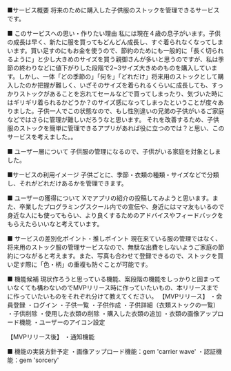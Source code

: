 ■サービス概要
将来のために購入した子供服のストックを管理できるサービスです。

■ このサービスへの思い・作りたい理由
私には現在４歳の息子がいます。子供の成長は早く、新たに服を買ってもどんどん成長し、すぐ着られなくなってしまいます。買い足すのにもお金を使うので、節約のためにも一般的に「長く切られるように」と少し大きめのサイズを買う親御さんが多いと思うのですが、私は季節の終わりなどに値下がりした段階で2~3サイズ大きめのものを購入しています。しかし、一体「どの季節の」「何を」「どれだけ」将来用のストックとして購入したのか把握が難しく、いざそのサイズを着られるくらいに成長しても、すっかりストックがあることを忘れてセールなどで買ってしまったり、気づいた時にはギリギリ着られるかどうか？のサイズ感になってしまったということが度々ありました。子供一人でこの状態なので、もし性別違いの兄弟の子供がいるご家庭などではさらに管理が難しいだろうなと思います。
それを改善するため、子供服のストックを簡単に管理できるアプリがあれば役に立つのでは？と思い、このサービスを考えました。。

■ ユーザー層について
子供服の管理になるので、子供がいる家庭を対象としました。

■サービスの利用イメージ
子供ごとに、季節・衣類の種類・サイズなどで分類し、それがどれだけあるかを管理できます。

■ ユーザーの獲得について
Xでアプリの紹介の投稿してみようと思います。また、卒業したプログラミングスクール内での宣伝や、身近にはママ友もいるので身近な人にも使ってもらい、より良くするためのアドバイスやフィードバックをもらえたらいいなと考えています。

■ サービスの差別化ポイント・推しポイント
現在来ている服の管理ではなく、将来用のストック服の管理サービスなので、無駄な出費をしないようご家庭の節約につながると考えます。また、写真も合わせて登録できるので、ストックを買い足す際に「色・柄」の重複も防ぐことが可能です。

■ 機能候補
現状作ろうと思っている機能、案段階の機能をしっかりと固まっていなくても構わないのでMVPリリース時に作っていたいもの、本リリースまでに作っていたいものをそれぞれ分けて教えてください。
【MVPリリース】
・会員登録
・ログイン
・子供一覧
・子供作成
・子供詳細（衣類ストックの一覧）
・子供削除
・使用した衣類の削除
・購入した衣類の追加
・衣類の画像アップロード機能
・ユーザーのアイコン設定

【MVPリリース後】
・通知機能

■ 機能の実装方針予定
・画像アップロード機能：gem 'carrier wave'
・認証機能：gem 'sorcery'
